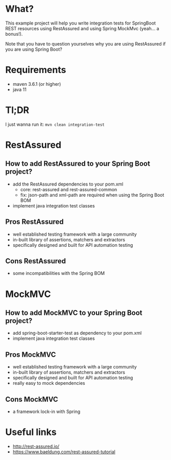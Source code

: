 # What?

This example project will help you write integration tests for SpringBoot REST resources using RestAssured
and using Spring MockMvc (yeah... a bonus!).

Note that you have to question yourselves why you are using RestAssured if you are using Spring Boot?

# Requirements

* maven 3.6.1 (or higher)
* java 11

# Tl;DR

I just wanna run it: `mvn clean integration-test`

# RestAssured

## How to add RestAssured to your Spring Boot project?

* add the RestAssured dependencies to your pom.xml
  * core: rest-assured and rest-assured-common
  * fix: json-path and xml-path are required when using the Spring Boot BOM 
* implement java integration test classes 

## Pros RestAssured

* well established testing framework with a large community
* in-built library of assertions, matchers and extractors
* specifically designed and built for API automation testing

## Cons RestAssured

* some incompatibilities with the Spring BOM
      
# MockMVC   
      
## How to add MockMVC to your Spring Boot project?

* add spring-boot-starter-test as dependency to your pom.xml
* implement java integration test classes
      
## Pros MockMVC

* well established testing framework with a large community
* in-built library of assertions, matchers and extractors
* specifically designed and built for API automation testing
* really easy to mock dependencies

## Cons MockMVC

* a framework lock-in with Spring
         
      
# Useful links        
        
* http://rest-assured.io/
* https://www.baeldung.com/rest-assured-tutorial
